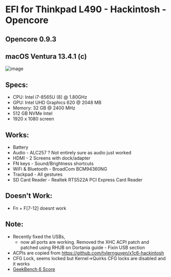 # EFI for Thinkpad L490 - Hackintosh - Opencore
## Opencore 0.9.3
## macOS Ventura 13.4.1 (c)

![image](https://github.com/takobaba/EFI-Opencore-Thinkpad-L490/assets/3728072/1a847741-5da1-46be-b67f-658dfa5ff2ca)

## Specs:

  - CPU: Intel i7-8565U (8) @ 1.80GHz
  - GPU: Intel UHD Graphics 620 @ 2048 MB
  - Memory: 32 GB @ 2400 MHz
  - 512 GB NVMe Intel
  - 1920 x 1080 screen

## Works:

  * Battery
  * Audio - ALC257 ? Not entirely sure as audio just worked
  * HDMI - 2 Screens with dock/adapter
  * FN keys - Sound/Brightness shortcuts
  * WiFi & Bluetooth - BroadCom BCM94360NG
  * Trackpad - All gestures
  * SD Card Reader - Realtek RTS522A PCI Express Card Reader

## Doesn't Work:

  * Fn + F[7-12] doesnt work

## Note: 

  * Recently fixed the USBs, 
    - now all ports are working. Removed the XHC ACPI patch and patched using RHUB on Dortania guide - Fixin USB section
  * ACPIs are copied from https://github.com/tylernguyen/x1c6-hackintosh
  * CFG Lock, seems locked but Kernel->Quirks CFG locks are disabled and it works
  * [GeekBench 6 Score](https://browser.geekbench.com/v6/cpu/1577874)

